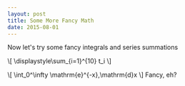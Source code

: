 ```yaml
---
layout: post
title: Some More Fancy Math
date: 2015-08-01
---
```


Now let's try some fancy integrals and series summations

\\[
\displaystyle\sum_{i=1}^{10} t_i
\\]

\\[
\int_0^\infty \mathrm{e}^{-x}\,\mathrm{d}x
\\]
Fancy, eh? 